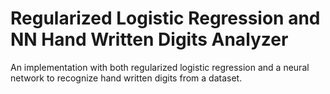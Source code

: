 # Regularized Logistic Regression and NN Hand Written Digits Analyzer
 An implementation with both regularized logistic regression and a neural network to recognize hand written digits from a dataset.
